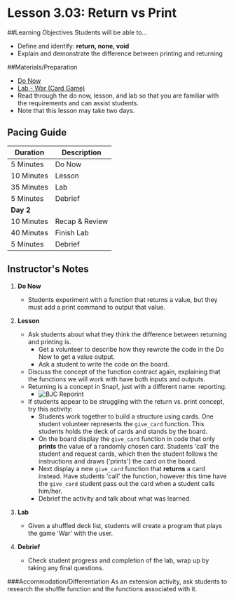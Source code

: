 # Lesson 3.03: Return vs Print

##Learning Objectives
Students will be able to...
* Define and identify: **return, none, void**
* Explain and demonstrate the difference between printing and returning

##Materials/Preparation
* [Do Now]
* [Lab - War (Card Game)]
* Read through the do now, lesson, and lab so that you are familiar with the requirements and can assist students.
* Note that this lesson may take two days.

## Pacing Guide
| **Duration**   | **Description** |
| ---------- | ----------- |
| 5 Minutes  | Do Now      |
| 10 Minutes | Lesson      |
| 35 Minutes | Lab         |
| 5 Minutes | Debrief  |
| **Day 2**  |             |
| 10 Minutes | Recap & Review     |
| 40 Minutes | Finish Lab  |
| 5 Minutes | Debrief  |

## Instructor's Notes
1. **Do Now**
    * Students experiment with a function that returns a value, but they must add a print command to output that value.
2. **Lesson**
    * Ask students about what they think the difference between returning and printing is.
        * Get a volunteer to describe how they rewrote the code in the Do Now to get a value output.
        * Ask a student to write the code on the board.
    * Discuss the concept of the function contract again, explaining that the functions we will work with have both inputs and outputs.
    * Returning is a concept in Snap!, just with a different name: reporting.
        * ![BJC Reporint](http://bjc.berkeley.edu/bjc-r/img/building-blocks/max-code-buggy.png)
    * If students appear to be struggling with the return vs. print concept, try this activity:
        * Students work together to build a structure using cards. One student volunteer represents the `give_card` function. This students holds the deck of cards and stands by the board.
        * On the board display the `give_card` function in code that only **prints** the value of a randomly chosen card. Students 'call' the student and request cards, which then the student follows the instructions and draws ('prints') the card on the board.
        * Next display a new `give_card` function that **returns** a card instead. Have students 'call' the function, however this time have the `give_card` student pass out the card when a student calls him/her.
    	* Debrief the activity and talk about what was learned.
3. **Lab**
    * Given a shuffled deck list, students will create a program that plays the game 'War' with the user.

4. **Debrief**
    * Check student progress and completion of the lab, wrap up by taking any final questions.


###Accommodation/Differentiation
As an extension activity, ask students to research the shuffle function and the functions associated with it.


[Do Now]:do_now.md
[Lab - War (Card Game)]:lab.md